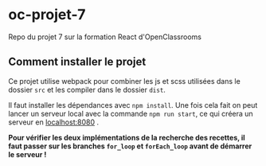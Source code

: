 # oc-projet-7
Repo du projet 7 sur la formation React d'OpenClassrooms

## Comment installer le projet
Ce projet utilise webpack pour combiner les js et scss utilisées dans le dossier ``src`` et les compiler dans le dossier ``dist``.

Il faut installer les dépendances avec ``npm install``.
Une fois cela fait on peut lancer un serveur local avec la commande ``npm run start``, ce qui créera un serveur en [localhost:8080](http://localhost:8080/) .

**Pour vérifier les deux implémentations de la recherche des recettes, il faut passer sur les branches ``for_loop`` et ``forEach_loop`` avant de démarrer le serveur !**
